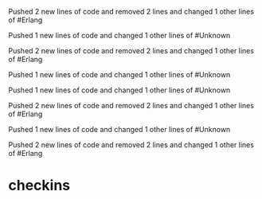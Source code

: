 Pushed 2 new lines of code and removed 2 lines and changed 1 other lines of #Erlang



Pushed 1 new lines of code and changed 1 other lines of #Unknown



Pushed 2 new lines of code and removed 2 lines and changed 1 other lines of #Erlang



Pushed 1 new lines of code and changed 1 other lines of #Unknown





Pushed 1 new lines of code and changed 1 other lines of #Unknown



Pushed 2 new lines of code and removed 2 lines and changed 1 other lines of #Erlang



Pushed 1 new lines of code and changed 1 other lines of #Unknown



Pushed 2 new lines of code and removed 2 lines and changed 1 other lines of #Erlang



checkins
========
